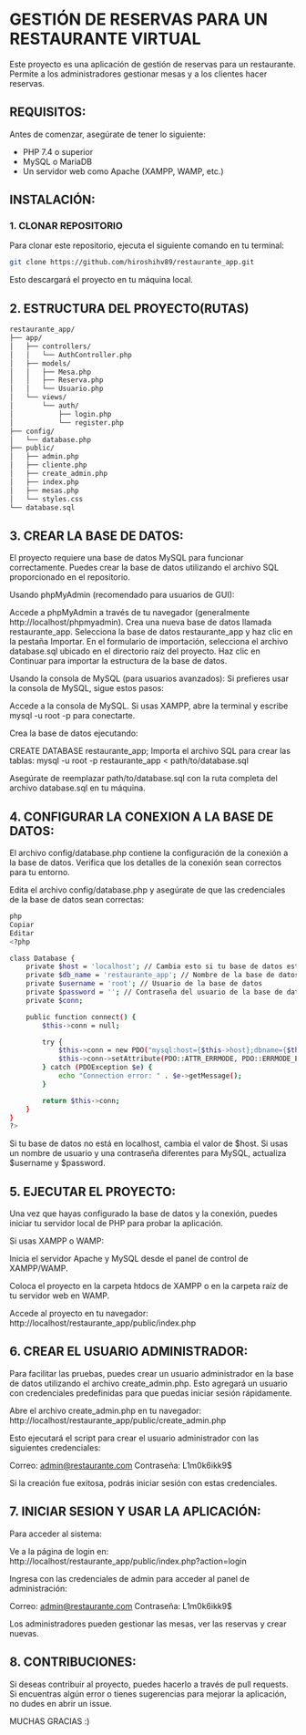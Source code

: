 # GESTIÓN DE RESERVAS PARA UN RESTAURANTE VIRTUAL

Este proyecto es una aplicación de gestión de reservas para un restaurante. Permite a los administradores gestionar mesas y a los clientes hacer reservas.

## REQUISITOS:

Antes de comenzar, asegúrate de tener lo siguiente:

- PHP 7.4 o superior
- MySQL o MariaDB
- Un servidor web como Apache (XAMPP, WAMP, etc.)

## INSTALACIÓN:

### 1. CLONAR REPOSITORIO

Para clonar este repositorio, ejecuta el siguiente comando en tu terminal:

```bash
git clone https://github.com/hiroshihv89/restaurante_app.git
```
Esto descargará el proyecto en tu máquina local.


## 2. ESTRUCTURA DEL PROYECTO(RUTAS)

```bash
restaurante_app/
├── app/
│   ├── controllers/
│   │   └── AuthController.php
│   ├── models/
│   │   ├── Mesa.php
│   │   ├── Reserva.php
│   │   └── Usuario.php
│   └── views/
│       └── auth/
│           ├── login.php
│           └── register.php
├── config/
│   └── database.php
├── public/
│   ├── admin.php
│   ├── cliente.php
│   ├── create_admin.php
│   ├── index.php
│   ├── mesas.php
│   └── styles.css
└── database.sql
```


## 3. CREAR LA BASE DE DATOS:

El proyecto requiere una base de datos MySQL para funcionar correctamente. 
Puedes crear la base de datos utilizando el archivo SQL proporcionado en el repositorio.

Usando phpMyAdmin (recomendado para usuarios de GUI):

Accede a phpMyAdmin a través de tu navegador (generalmente http://localhost/phpmyadmin).
Crea una nueva base de datos llamada restaurante_app.
Selecciona la base de datos restaurante_app y haz clic en la pestaña Importar.
En el formulario de importación, selecciona el archivo database.sql ubicado en el directorio raíz del proyecto.
Haz clic en Continuar para importar la estructura de la base de datos.

Usando la consola de MySQL (para usuarios avanzados):
Si prefieres usar la consola de MySQL, sigue estos pasos:

Accede a la consola de MySQL. Si usas XAMPP, abre la terminal y escribe mysql -u root -p para conectarte.

Crea la base de datos ejecutando:

CREATE DATABASE restaurante_app;
Importa el archivo SQL para crear las tablas: mysql -u root -p restaurante_app < path/to/database.sql

Asegúrate de reemplazar path/to/database.sql con la ruta completa del archivo database.sql en tu máquina.



## 4. CONFIGURAR LA CONEXION A LA BASE DE DATOS:

El archivo config/database.php contiene la configuración de la conexión a la base de datos. 
Verifica que los detalles de la conexión sean correctos para tu entorno.

Edita el archivo config/database.php y asegúrate de que las credenciales de la base de datos sean correctas:

```bash
php
Copiar
Editar
<?php

class Database {
    private $host = 'localhost'; // Cambia esto si tu base de datos está en otro servidor
    private $db_name = 'restaurante_app'; // Nombre de la base de datos
    private $username = 'root'; // Usuario de la base de datos
    private $password = ''; // Contraseña del usuario de la base de datos
    private $conn;

    public function connect() {
        $this->conn = null;

        try {
            $this->conn = new PDO("mysql:host={$this->host};dbname={$this->db_name}", $this->username, $this->password);
            $this->conn->setAttribute(PDO::ATTR_ERRMODE, PDO::ERRMODE_EXCEPTION);
        } catch (PDOException $e) {
            echo "Connection error: " . $e->getMessage();
        }

        return $this->conn;
    }
}
?>
```
Si tu base de datos no está en localhost, cambia el valor de $host.
Si usas un nombre de usuario y una contraseña diferentes para MySQL, actualiza $username y $password.



## 5. EJECUTAR EL PROYECTO:

Una vez que hayas configurado la base de datos y la conexión, puedes iniciar tu servidor local de PHP para probar la aplicación.

Si usas XAMPP o WAMP:

Inicia el servidor Apache y MySQL desde el panel de control de XAMPP/WAMP.

Coloca el proyecto en la carpeta htdocs de XAMPP o en la carpeta raíz de tu servidor web en WAMP.

Accede al proyecto en tu navegador: http://localhost/restaurante_app/public/index.php



## 6. CREAR EL USUARIO ADMINISTRADOR:

Para facilitar las pruebas, puedes crear un usuario administrador en la base de datos utilizando el archivo create_admin.php. 
Esto agregará un usuario con credenciales predefinidas para que puedas iniciar sesión rápidamente.

Abre el archivo create_admin.php en tu navegador: http://localhost/restaurante_app/public/create_admin.php

Esto ejecutará el script para crear el usuario administrador con las siguientes credenciales:

Correo: admin@restaurante.com
Contraseña: L1m0k6ikk9$

Si la creación fue exitosa, podrás iniciar sesión con estas credenciales.


## 7. INICIAR SESION Y USAR LA APLICACIÓN:

Para acceder al sistema:

Ve a la página de login en: http://localhost/restaurante_app/public/index.php?action=login

Ingresa con las credenciales de admin para acceder al panel de administración:

Correo: admin@restaurante.com
Contraseña: L1m0k6ikk9$

Los administradores pueden gestionar las mesas, ver las reservas y crear nuevas.


## 8. CONTRIBUCIONES:

Si deseas contribuir al proyecto, puedes hacerlo a través de pull requests. 
Si encuentras algún error o tienes sugerencias para mejorar la aplicación, no dudes en abrir un issue.

MUCHAS GRACIAS :)


